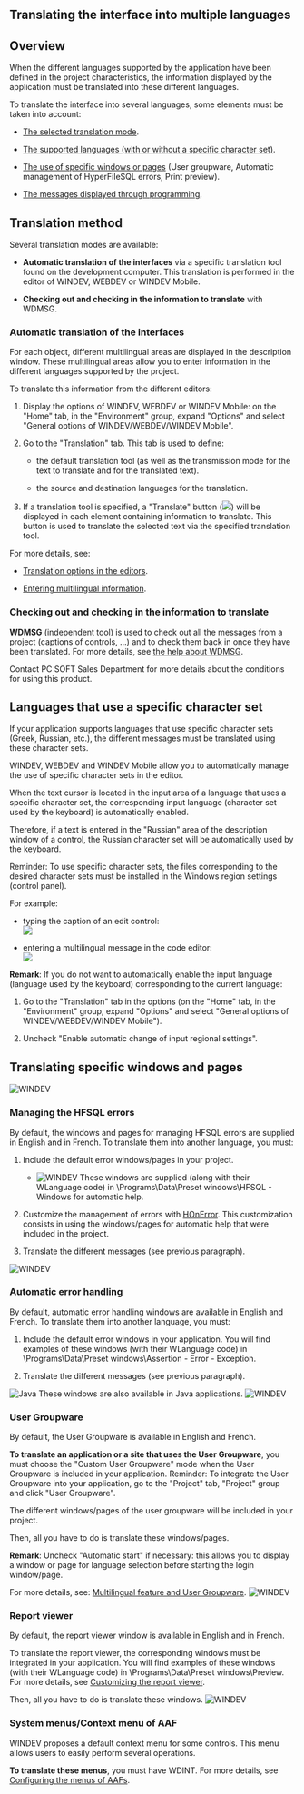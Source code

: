 


## Translating the interface into multiple languages
			



<a name="NOTE1"></a>
<a name="NOTE1_1"></a>


## Overview
<a name="overview_ELTTEXTE000282"></a>
When the different languages supported by the application have been defined in the project characteristics, the information displayed by the application must be translated into these different languages.

To translate the interface into several languages, some elements must be taken into account:

- [The selected translation mode](#NOTE2_1).

- [The supported languages (with or without a specific character set)](#NOTE3_1). 

- [The use of specific windows or pages](#NOTE4_1) (User groupware, Automatic management of HyperFileSQL errors, Print preview).

- [The messages displayed through programming](../Editeurs/2013004.md).






<a name="NOTE2"></a>
<a name="NOTE2_1"></a>


## Translation method
<a name="translation_method_ELTTEXTE000312"></a>
Several translation modes are available:

- **Automatic translation of the interfaces** via a specific translation tool found on the development computer. This translation is performed in the editor of WINDEV, WEBDEV or WINDEV Mobile.

- **Checking out and checking in the information to translate** with WDMSG.



<a name="NOTE2_2"></a>


### Automatic translation of the interfaces
<a name="automatic_translation_the_interfaces_ELTPARAGRAPHE000043"></a>

For each object, different multilingual areas are displayed in the description window. These multilingual areas allow you to enter information in the different languages supported by the project.

To translate this information from the different editors:

1. Display the options of WINDEV, WEBDEV or WINDEV Mobile: on the "Home" tab, in the "Environment" group, expand "Options" and select "General options of WINDEV/WEBDEV/WINDEV Mobile".

2. Go to the "Translation" tab. This tab is used to define: 

	- the default translation tool (as well as the transmission mode for the text to translate and for the translated text). 

	- the source and destination languages for the translation.




3. If a translation tool is specified, a "Translate" button (![](https://doc.pcsoft.fr/en-US/images/image.awp?langid=3&name=BtnTraduire.GIF)) will be displayed in each element containing information to translate. This button is used to translate the selected text via the specified translation tool.




For more details, see: 

- [Translation options in the editors](../Editeurs/2036001.md).

- [Entering multilingual information](../WDLang1/1000020822.md).



<a name="NOTE2_3"></a>


### Checking out and checking in the information to translate
<a name="checking_out_and_checking_the_information_translate_ELTPARAGRAPHE000084"></a>

**WDMSG** (independent tool) is used to check out all the messages from a project (captions of controls, ...) and to check them back in once they have been translated. For more details, see [the help about WDMSG](../WDMsg/3518040.md).

Contact PC SOFT Sales Department for more details about the conditions for using this product.

<a name="NOTE3"></a>
<a name="NOTE3_1"></a>


## Languages that use a specific character set
<a name="languages_that_use_specific_character_set_ELTTEXTE000348"></a>
If your application supports languages that use specific character sets (Greek, Russian, etc.), the different messages must be translated using these character sets.

WINDEV, WEBDEV and WINDEV Mobile allow you to automatically manage the use of specific character sets in the editor.

When the text cursor is located in the input area of a language that uses a specific character set, the corresponding input language (character set used by the keyboard) is automatically enabled.

Therefore, if a text is entered in the "Russian" area of the description window of a control, the Russian character set will be automatically used by the keyboard.

Reminder: To use specific character sets, the files corresponding to the desired character sets must be installed in the Windows region settings (control panel).

For example:

- typing the caption of an edit control: <br>![](https://doc.pcsoft.fr/en-US/images/image.awp?langid=3&name=AlphabetLangue.gif)


- entering a multilingual message in the code editor: <br>![](https://doc.pcsoft.fr/en-US/images/image.awp?langid=3&name=AlphabetMessCode.gif)





**Remark**: If you do not want to automatically enable the input language (language used by the keyboard) corresponding to the current language:

1. Go to the "Translation" tab in the options (on the "Home" tab, in the "Environment" group, expand "Options" and select "General options of WINDEV/WEBDEV/WINDEV Mobile").

2. Uncheck "Enable automatic change of input regional settings".




<a name="NOTE4"></a>
<a name="NOTE4_1"></a>


## Translating specific windows and pages
<a name="translating_specific_windows_and_pages_ELTTEXTE000372"></a>
![WINDEV](https://doc.pcsoft.fr/ext/images/us/WD.png) 

### Managing the HFSQL errors
<a name="managing_the_hfsql_errors_ELTPARAGRAPHE000139"></a>

By default, the windows and pages for managing HFSQL errors are supplied in English and in French. To translate them into another language, you must:

1. Include the default error windows/pages in your project.

	- ![WINDEV](https://doc.pcsoft.fr/ext/images/us/WD.png) These windows are supplied (along with their WLanguage code) in \\Programs\\Data\\Preset windows\\HFSQL - Windows for automatic help.




2. Customize the management of errors with [HOnError](../WDLang4/3044017.md). This customization consists in using the windows/pages for automatic help that were included in the project.

3. Translate the different messages (see previous paragraph).



<a name="NOTE4_2"></a>
![WINDEV](https://doc.pcsoft.fr/ext/images/us/WD.png) 

### Automatic error handling
<a name="automatic_error_handling_ELTPARAGRAPHE000162"></a>

By default, automatic error handling windows are available in English and French. To translate them into another language, you must:

1. Include the default error windows in your application. You will find examples of these windows (with their WLanguage code) in \\Programs\\Data\\Preset windows\\Assertion - Error - Exception.

2. Translate the different messages (see previous paragraph).


![Java](https://doc.pcsoft.fr/ext/images/us/JAVA.png) These windows are also available in Java applications.
<a name="NOTE4_3"></a>
![WINDEV](https://doc.pcsoft.fr/ext/images/us/WD.png) 

### User Groupware
<a name="user_groupware_ELTPARAGRAPHE000178"></a>

By default, the User Groupware is available in English and French.

**To translate an application or a site that uses the User Groupware**, you must choose the "Custom User Groupware" mode when the User Groupware is included in your application. Reminder: To integrate the User Groupware into your application, go to the "Project" tab, "Project" group and click "User Groupware".

The different windows/pages of the user groupware will be included in your project.

Then, all you have to do is translate these windows/pages.

**Remark**: Uncheck "Automatic start" if necessary: this allows you to display a window or page for language selection before starting the login window/page.

For more details, see: [Multilingual feature and User Groupware](../Editeurs/2018008.md).
<a name="NOTE4_4"></a>
![WINDEV](https://doc.pcsoft.fr/ext/images/us/WD.png) 

### Report viewer
<a name="report_viewer_ELTPARAGRAPHE000212"></a>

By default, the report viewer window is available in English and in French.

To translate the report viewer, the corresponding windows must be integrated in your application. You will find examples of these windows (with their WLanguage code) in \\Programs\\Data\\Preset windows\\Preview. For more details, see [Customizing the report viewer](../WDChamp/2024002.md).

Then, all you have to do is translate these windows.
<a name="NOTE4_5"></a>
![WINDEV](https://doc.pcsoft.fr/ext/images/us/WD.png) 

### System menus/Context menu of AAF
<a name="system_menuscontext_menu_aaf_ELTPARAGRAPHE000228"></a>

WINDEV proposes a default context menu for some controls. This menu allows users to easily perform several operations.

**To translate these menus**, you must have WDINT. For more details, see [Configuring the menus of AAFs](../Editeurs/2010040.md).


